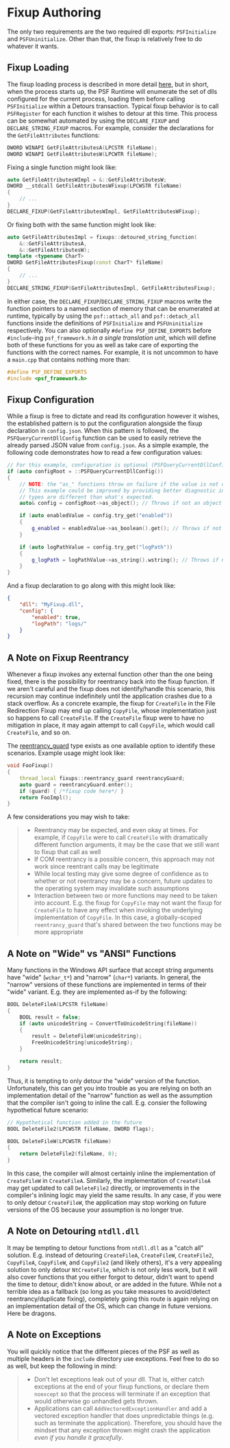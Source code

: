# Fixup Authoring
The only two requirements are the two required dll exports: `PSFInitialize` and `PSFUninitialize`. Other than that, the fixup is relatively free to do whatever it wants.

## Fixup Loading
The fixup loading process is described in more detail [here](PsfRuntime/readme.md#fixup-loading), but in short, when the process starts up, the PSF Runtime will enumerate the set of dlls configured for the current process, loading them before calling `PSFInitialize` within a Detours transaction. Typical fixup behavior is to call `PSFRegister` for each function it wishes to detour at this time. This process can be somewhat automated by using the `DECLARE_FIXUP` and `DECLARE_STRING_FIXUP` macros. For example, consider the declarations for the `GetFileAttributes` functions:

```c++
DWORD WINAPI GetFileAttributesA(LPCSTR fileName);
DWORD WINAPI GetFileAttributesW(LPCWTR fileName);
```

Fixing a single function might look like:

```c++
auto GetFileAttributesWImpl = &::GetFileAttributesW;
DWORD __stdcall GetFileAttributesWFixup(LPCWSTR fileName)
{
    // ...
}
DECLARE_FIXUP(GetFileAttributesWImpl, GetFileAttributesWFixup);
```

Or fixing both with the same function might look like:

```c++
auto GetFileAttributesImpl = fixups::detoured_string_function(
    &::GetFileAttributesA,
    &::GetFileAttributesW);
template <typename CharT>
DWORD GetFileAttributesFixup(const CharT* fileName)
{
    // ...
}
DECLARE_STRING_FIXUP(GetFileAttributesImpl, GetFileAttributesFixup);
```

In either case, the `DECLARE_FIXUP`/`DECLARE_STRING_FIXUP` macros write the function pointers to a named section of memory that can be enumerated at runtime, typically by using the `psf::attach_all` and `psf::detach_all` functions inside the definitions of `PSFInitialize` and `PSFUninitialize` respectively. You can also optionally `#define PSF_DEFINE_EXPORTS` before `#include`-ing `psf_framework.h` _in a single translation unit_, which will define both of these functions for you as well as take care of exporting the functions with the correct names. For example, it is not uncommon to have a `main.cpp` that contains nothing more than:

```c++
#define PSF_DEFINE_EXPORTS
#include <psf_framework.h>
```

## Fixup Configuration
While a fixup is free to dictate and read its configuration however it wishes, the established pattern is to put the configuration alongside the fixup declaration in `config.json`. When this pattern is followed, the `PSFQueryCurrentDllConfig` function can be used to easily retrieve the already parsed JSON value from `config.json`. As a simple example, the following code demonstrates how to read a few configuration values:

```C++
// For this example, configuration is optional (PSFQueryCurrentDllConfig returns null)
if (auto configRoot = ::PSFQueryCurrentDllConfig())
{
    // NOTE: the "as_" functions throw on failure if the value is not of the desired type.
    // This example could be improved by providing better diagnostic information if the
    // types are different than what's expected.
    auto& config = configRoot->as_object(); // Throws if not an object

    if (auto enabledValue = config.try_get("enabled"))
    {
        g_enabled = enabledValue->as_boolean().get(); // Throws if not a boolean
    }

    if (auto logPathValue = config.try_get("logPath"))
    {
        g_logPath = logPathValue->as_string().wstring(); // Throws if not a string
    }
}
```

And a fixup declaration to go along with this might look like:

```json
{
    "dll": "MyFixup.dll",
    "config": {
        "enabled": true,
        "logPath": "logs/"
    }
}
```

## A Note on Fixup Reentrancy
Whenever a fixup invokes any external function other than the one being fixed, there is the possibility for reentrancy back into the fixup function. If we aren't careful and the fixup does not identify/handle this scenario, this recursion may continue indefinitely until the application crashes due to a stack overflow. As a concrete example, the fixup for `CreateFile` in the File Redirection Fixup may end up calling `CopyFile`, whose implementation just so happens to call `CreateFile`. If the `CreateFile` fixup were to have no mitigation in place, it may again attempt to call `CopyFile`, which would call `CreateFile`, and so on.

The [reentrancy_guard](include/reentrancy_guard.h) type exists as one available option to identify these scenarios. Example usage might look like:

```C++
void FooFixup()
{
    thread_local fixups::reentrancy_guard reentrancyGuard;
    auto guard = reentrancyGuard.enter();
    if (guard) { /*fixup code here*/ }
    return FooImpl();
}
```

A few considerations you may wish to take:

> * Reentrancy may be expected, and even okay at times. For example, if `CopyFile` were to call `CreateFile` with dramatically different function arguments, it may be the case that we still want to fixup that call as well
> * If COM reentrancy is a possible concern, this approach may not work since reentrant calls may be legitimate
> * While local testing may give some degree of confidence as to whether or not reentrancy may be a concern, future updates to the operating system may invalidate such assumptions
> * Interaction between two or more functions may need to be taken into account. E.g. the fixup for `CopyFile` may not want the fixup for `CreateFile` to have any effect when invoking the underlying implementation of `CopyFile`. In this case, a globally-scoped `reentrancy_guard` that's shared between the two functions may be more appropriate

## A Note on "Wide" vs "ANSI" Functions
Many functions in the Windows API surface that accept string arguments have "wide" (`wchar_t*`) and "narrow" (`char*`) variants. In general, the "narrow" versions of these functions are implemented in terms of their "wide" variant. E.g. they are implemented as-if by the following:

```C++
BOOL DeleteFileA(LPCSTR fileName)
{
    BOOL result = false;
    if (auto unicodeString = ConvertToUnicodeString(fileName))
    {
        result = DeleteFileW(unicodeString);
        FreeUnicodeString(unicodeString);
    }

    return result;
}
```

Thus, it is tempting to only detour the "wide" version of the function. Unfortunately, this can get you into trouble as you are relying on both an implementation detail of the "narrow" function as well as the assumption that the compiler isn't going to inline the call. E.g. consier the following hypothetical future scenario:

```C++
// Hypothetical function added in the future
BOOL DeleteFile2(LPCWSTR fileName, DWORD flags);

BOOL DeleteFileW(LPCWSTR fileName)
{
    return DeleteFile2(fileName, 0);
}
```

In this case, the compiler will almost certainly inline the implementation of `CreateFileW` in `CreateFileA`. Similarly, the implementation of `CreateFileA` may get updated to call `DeleteFile2` directly, or improvements in the compiler's inlining logic may yield the same results. In any case, if you were to only detour `CreateFileW`, the application may stop working on future versions of the OS because your assumption is no longer true.

## A Note on Detouring `ntdll.dll`
It may be tempting to detour functions from `ntdll.dll` as a "catch all" solution. E.g. instead of detouring `CreateFileA`, `CreateFileW`, `CreateFile2`, `CopyFileA`, `CopyFileW`, and `CopyFile2` (and likely others), it's a very appealing solution to only detour `NtCreateFile`, which is not only less work, but it will also cover functions that you either forgot to detour, didn't want to spend the time to detour, didn't know about, or are added in the future. While not a terrible idea as a fallback (so long as you take measures to avoid/detect reentrancy/duplicate fixing), completely going this route is again relying on an implementation detail of the OS, which can change in future versions. Here be dragons.

## A Note on Exceptions
You will quickly notice that the different pieces of the PSF as well as multiple headers in the `include` directory use exceptions. Feel free to do so as well, but keep the following in mind:

> * Don't let exceptions leak out of your dll. That is, either catch exceptions at the end of your fixup functions, or declare them `noexcept` so that the process will terminate if an exception that would otherwise go unhandled gets thrown.
> * Applications can call `AddVectoredExceptionHandler` and add a vectored exception handler that does unpredictable things (e.g. such as terminate the application). Therefore, you should have the mindset that any exception thrown might crash the application _even if you handle it gracefully_.
